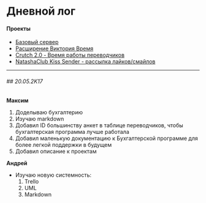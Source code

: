 Дневной лог
===========

#### Проекты
* [Базовый сервер](server.md)
* [Расширение Виктория Время](victoria_time_ext.md)
* [Crutch 2.0 - Время работы переводчиков](crutch.md)
* [NatashaClub Kiss Sender - рассылка лайков/смайлов](ncks.md)

---

###### ## 20.05.2K17

**Максим**
1. Доделываю бухгалтерию
1. Изучаю markdown
1. Добавил ID большинству анкет в таблице переводчиков, чтобы бухгалтерская программа лучше работала
1. Добавил маленькую документацию к Бухгалтерской программе для более легкой поддержки в будущем
1. Добавил описание к проектам

**Андрей**
* Изучаю новую системность:
  1. Trello
  2. UML
  3. Markdown